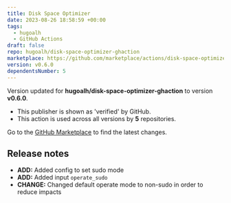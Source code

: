 ```yaml
---
title: Disk Space Optimizer
date: 2023-08-26 18:58:59 +00:00
tags:
  - hugoalh
  - GitHub Actions
draft: false
repo: hugoalh/disk-space-optimizer-ghaction
marketplace: https://github.com/marketplace/actions/disk-space-optimizer
version: v0.6.0
dependentsNumber: 5
---
```



Version updated for **hugoalh/disk-space-optimizer-ghaction** to version **v0.6.0**.
- This publisher is shown as 'verified' by GitHub.
- This action is used across all versions by **5** repositories.

Go to the [GitHub Marketplace](https://github.com/marketplace/actions/disk-space-optimizer) to find the latest changes.

## Release notes

- **ADD:** Added config to set sudo mode
- **ADD:** Added input `operate_sudo`
- **CHANGE:** Changed default operate mode to non-sudo in order to reduce impacts

